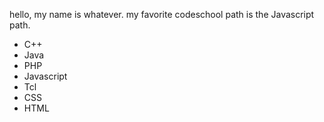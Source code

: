 hello, my name is whatever. my favorite codeschool path is the Javascript path. 

* C++
* Java
* PHP
* Javascript
* Tcl
* CSS
* HTML

